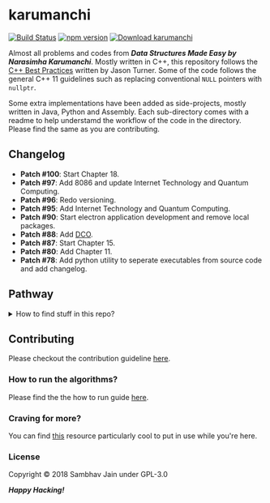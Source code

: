 # karumanchi

[![Build Status](https://travis-ci.org/sambhav2612/karumanchi.svg?branch=master)](https://travis-ci.org/sambhav2612/karumanchi) [![npm version](https://badge.fury.io/js/karumanchi.svg)](https://www.npmjs.com/package/karumanchi) [![Download karumanchi](https://img.shields.io/sourceforge/dt/karumanchi.svg)](https://sourceforge.net/projects/karumanchi/files/latest/download)

Almost all problems and codes from **_Data Structures Made Easy by Narasimha Karumanchi_**. Mostly written in C++, this repository follows the [C++ Best Practices](https://lefticus.gitbooks.io/cpp-best-practices/content) written by Jason Turner. Some of the code follows the general C++ 11 guidelines such as replacing conventional `NULL` pointers with `nullptr`.

Some extra implementations have been added as side-projects, mostly written in Java, Python and Assembly. Each sub-directory comes with a readme to help understamd the workflow of the code in the directory. Please find the same as you are contributing.

## Changelog

- **Patch #100**: Start Chapter 18.
- **Patch #97**: Add 8086 and update Internet Technology and Quantum Computing.
- **Patch #96**: Redo versioning.
- **Patch #95**: Add Internet Technology and Quantum Computing.
- **Patch #90**: Start electron application development and remove local packages.
- **Patch #88**: Add [DCO](https://github.com/sambhav2612/karumanchi/blob/master/DCO).
- **Patch #87**: Start Chapter 15.
- **Patch #80**: Add Chapter 11.
- **Patch #78**: Add python utility to seperate executables from source code and add changelog.

## Pathway

<details>
<summary>How to find stuff in this repo?</summary>
    <ul>
        <li><a href="https://github.com/sambhav2612/karumanchi/tree/master/bloom-filter" target="_blank">Bloom Filter <a href="https://pypi.org/project/bloomf/0.3/"><img src="https://badge.fury.io/py/bloomf.svg" alt="PyPI version" height="18"></a></a></li>
        <li><a href="https://github.com/sambhav2612/karumanchi/tree/master/codechef" target="_blank">Codechef</a></li>
        <li><a href="https://github.com/sambhav2612/karumanchi/tree/master/codeforces" target="_blank">Codeforces</a></li>
        <li><a href="https://github.com/sambhav2612/karumanchi/tree/master/external-sorting" target="_blank">External Sorting</a></li>
        <li><a href="https://github.com/sambhav2612/karumanchi/tree/master/internet-technology" target="_blank">Internet Technology</a></li>
        <li><a href="https://github.com/sambhav2612/karumanchi/tree/master/js" target="_blank">JavaScript Algorithms</a></li>
        <li>
            <details>
                <summary>Karumanchi</summary>
                <ul>
                    <li><a href="https://github.com/sambhav2612/karumanchi/tree/master/karumanchi/ch1-introduction" target="_blank">Chapter 1 - Introduction</a></li>
                    <li><a href="https://github.com/sambhav2612/karumanchi/tree/master/karumanchi/ch2-recursion-and-backtracking" target="_blank">Chapter 2 - Recursion and Backtracking</a></li>
                    <li><a href="https://github.com/sambhav2612/karumanchi/tree/master/karumanchi/ch3-linked-lists" target="_blank">Chapter 3 - Linked Lists</a></li>
                    <li><a href="https://github.com/sambhav2612/karumanchi/tree/master/karumanchi/ch4-stacks" target="_blank">Chapter 4 - Stacks</a></li>
                    <li><a href="https://github.com/sambhav2612/karumanchi/tree/master/karumanchi/ch5-queues" target="_blank">Chapter 5 - Queues</a></li>
                    <li><a href="https://github.com/sambhav2612/karumanchi/tree/master/karumanchi/ch6-trees" target="_blank">Chapter 6 - Trees</a></li>
                    <li><a href="https://github.com/sambhav2612/karumanchi/tree/master/karumanchi/ch7-priority-queues" target="_blank">Chapter 7 - Priority Queues and Heaps</a></li>
                    <li><a href="https://github.com/sambhav2612/karumanchi/tree/master/karumanchi/ch8-disjoint-sets" target="_blank">Chapter 8 - Disjoint Sets ADT</a></li>
                    <li><a href="https://github.com/sambhav2612/karumanchi/tree/master/karumanchi/ch9-graph-algorithms" target="_blank">Chapter 9 - Graph ALgorithms</a></li>
                    <li><a href="https://github.com/sambhav2612/karumanchi/tree/master/karumanchi/ch10-sorting" target="_blank">Chapter 10 - Sorting</a></li>
                    <li><a href="https://github.com/sambhav2612/karumanchi/tree/master/karumanchi/ch11-searching" target="_blank">Chapter 11 - Searching</a></li>
                    <li><a href="https://github.com/sambhav2612/karumanchi/tree/master/karumanchi/ch12-selection-algorithms" target="_blank">Chapter 12 - Selection Algorithms [Medians]</a></li>
                    <li><a href="https://github.com/sambhav2612/karumanchi/tree/master/karumanchi/ch13-symbol-tables" target="_blank">Chapter 13 - Symbol Tables</a></li>
                    <li><a href="https://github.com/sambhav2612/karumanchi/tree/master/karumanchi/ch14-hashing" target="_blank">Chapter 14 - Hashing</a></li>
                    <li><a href="https://github.com/sambhav2612/karumanchi/tree/master/karumanchi/ch15-string-algorithms" target="_blank">Chapter 15 - String Algorithms</a></li>
                    <li><a href="https://github.com/sambhav2612/karumanchi/tree/master/karumanchi/ch18-divide-and-conquer" target="_blank">Chapter 18 - Divide and Conquer</a></li>
                </ul>
            </details>
        </li>
        <li><a href="https://github.com/sambhav2612/karumanchi/tree/master/quantum-computing" target="_blank">Quantum Computing</a></li>
        <li><a href="https://github.com/sambhav2612/karumanchi/tree/master/spoj" target="_blank">SPOJ</a></li>
        <li><a href="https://github.com/sambhav2612/karumanchi/tree/master/stl" target="_blank">Standard Template Library (C++)</a></li>
    </ul>
</details>

## Contributing

Please checkout the contribution guideline [here](https://github.com/sambhav2612/karumanchi/blob/master/CONTRIBUTING.md).

### How to run the algorithms?

Please find the the how to run guide [here](https://github.com/sambhav2612/karumanchi/blob/master/HOW_TO_RUN.md).

### Craving for more?

You can find [this](https://yuchengkai.cn/docs/cs/dataStruct.html) resource particularly cool to put in use while you're here.

### License

Copyright © 2018 Sambhav Jain under GPL-3.0

**_Happy Hacking!_**
